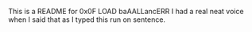 This is a README for 0x0F LOAD baAALLancERR I had a real neat voice when I said that as I typed this run on sentence. 
